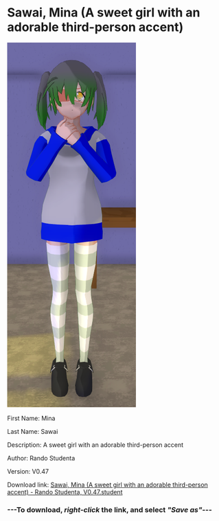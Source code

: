 # Sawai, Mina (A sweet girl with an adorable third-person accent)

<img src = "https://raw.githubusercontent.com/Arbiter1223/Daigaku-Gurashi-Custom-Students/master/Students/Files/Sawai%2C%20Mina%20(A%20sweet%20girl%20with%20an%20adorable%20third-person%20accent).png">

First Name: Mina

Last Name: Sawai

Description: A sweet girl with an adorable third-person accent

Author: Rando Studenta

Version: V0.47

Download link: <a href="https://raw.githubusercontent.com/Arbiter1223/Daigaku-Gurashi-Custom-Students/master/Students/Files/Sawai%2C%20Mina%20(A%20sweet%20girl%20with%20an%20adorable%20third-person%20accent)%20-%20Rando%20Studenta%2C%20V0.47.student">Sawai, Mina (A sweet girl with an adorable third-person accent) - Rando Studenta, V0.47.student</a>

### ---**To download, _right-click_ the link, and select _"Save as"_**---
